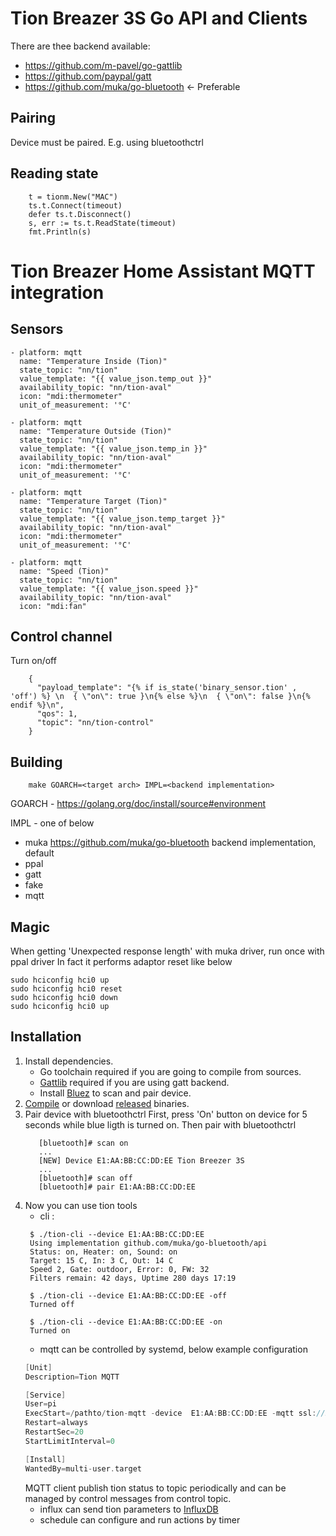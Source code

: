 # Tion Breazer 3S Go API and Clients
There are thee backend available:
  - https://github.com/m-pavel/go-gattlib
  - https://github.com/paypal/gatt
  - https://github.com/muka/go-bluetooth <- Preferable
## Pairing
Device must be paired. E.g. using bluetoothctrl
## Reading state
```
    t = tionm.New("MAC")
    ts.t.Connect(timeout)
    defer ts.t.Disconnect()
    s, err := ts.t.ReadState(timeout)
    fmt.Println(s)
```
# Tion Breazer Home Assistant MQTT integration
## Sensors
```
- platform: mqtt
  name: "Temperature Inside (Tion)"
  state_topic: "nn/tion"
  value_template: "{{ value_json.temp_out }}"
  availability_topic: "nn/tion-aval"
  icon: "mdi:thermometer"
  unit_of_measurement: '°C'

- platform: mqtt
  name: "Temperature Outside (Tion)"
  state_topic: "nn/tion"
  value_template: "{{ value_json.temp_in }}"
  availability_topic: "nn/tion-aval"
  icon: "mdi:thermometer"
  unit_of_measurement: '°C'

- platform: mqtt
  name: "Temperature Target (Tion)"
  state_topic: "nn/tion"
  value_template: "{{ value_json.temp_target }}"
  availability_topic: "nn/tion-aval"
  icon: "mdi:thermometer"
  unit_of_measurement: '°C'

- platform: mqtt
  name: "Speed (Tion)"
  state_topic: "nn/tion"
  value_template: "{{ value_json.speed }}"
  availability_topic: "nn/tion-aval"
  icon: "mdi:fan"

```
## Control channel
Turn on/off
```
    {
      "payload_template": "{% if is_state('binary_sensor.tion' , 'off') %} \n  { \"on\": true }\n{% else %}\n  { \"on\": false }\n{% endif %}\n",
      "qos": 1,
      "topic": "nn/tion-control"
    }
```
## Building
```
    make GOARCH=<target arch> IMPL=<backend implementation>
```
GOARCH - https://golang.org/doc/install/source#environment

IMPL - one of below
  - muka https://github.com/muka/go-bluetooth backend implementation, default
  - ppal
  - gatt
  - fake
  - mqtt
## Magic
 When getting 'Unexpected response length' with muka driver, run once with ppal driver
 In fact it performs adaptor reset like below
 ```
 sudo hciconfig hci0 up
 sudo hciconfig hci0 reset
 sudo hciconfig hci0 down
 sudo hciconfig hci0 up
```

## Installation
 1. Install dependencies.
    - Go toolchain required if you are going to compile from sources.
    - [Gattlib](https://github.com/m-pavel/go-gattlib) required if you are using gatt backend.
    - Install [Bluez](http://www.bluez.org/) to scan and pair device.
 2. [Compile](INSTALL.md) or download [released](https://github.com/m-pavel/go-tion/releases) binaries.
 3. Pair device with bluetoothctrl
    First, press 'On' button on device for 5 seconds while blue ligth is turned on.
    Then pair with bluetoothctrl
     ```
        [bluetooth]# scan on
        ...
        [NEW] Device E1:AA:BB:CC:DD:EE Tion Breezer 3S
        ...
        [bluetooth]# scan off
        [bluetooth]# pair E1:AA:BB:CC:DD:EE

    ```
4. Now you can use tion tools
   - cli :
   ```
    $ ./tion-cli --device E1:AA:BB:CC:DD:EE
    Using implementation github.com/muka/go-bluetooth/api
    Status: on, Heater: on, Sound: on
    Target: 15 C, In: 3 C, Out: 14 C
    Speed 2, Gate: outdoor, Error: 0, FW: 32
    Filters remain: 42 days, Uptime 280 days 17:19

    $ ./tion-cli --device E1:AA:BB:CC:DD:EE -off
    Turned off

    $ ./tion-cli --device E1:AA:BB:CC:DD:EE -on
    Turned on
    ```
   - mqtt can be controlled by systemd, below example configuration
   ```go
   [Unit]
   Description=Tion MQTT

   [Service]
   User=pi
   ExecStart=/pathto/tion-mqtt -device  E1:AA:BB:CC:DD:EE -mqtt ssl://mqtt -mqtt-user user -mqtt-pass password -mqtt-ca /path-to-ca -n -d -keepbt -interval 30
   Restart=always
   RestartSec=20
   StartLimitInterval=0

   [Install]
   WantedBy=multi-user.target
   ```
   MQTT client publish tion status to topic periodically and can be managed by control messages from control topic.
   - influx can send tion parameters to [InfluxDB](https://www.influxdata.com/)
   - schedule can configure and run actions by timer

